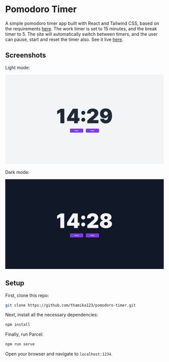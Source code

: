 # Pomodoro Timer

A simple pomodoro timer app built with React and Tailwind CSS, based on the
requirements
[here](https://github.com/florinpop17/app-ideas/blob/master/Projects/1-Beginner/Pomodoro-Clock.md).
The work timer is set to 15 minutes, and the break timer to 5. The site will
automatically switch between timers, and the user can pause, start and reset
the timer also. See it live [here](https://react-pomo-timer.netlify.app).

## Screenshots

Light mode:

![](light_mode.png)

Dark mode:

![](dark_mode.png)

## Setup

First, clone this repo:

```bash
git clone https://github.com/thamika123/pomodoro-timer.git
```

Next, install all the necessary dependencies:

```bash
npm install
```

Finally, run Parcel:

```bash
npm run serve
```

Open your browser and navigate to `localhost:1234`.
